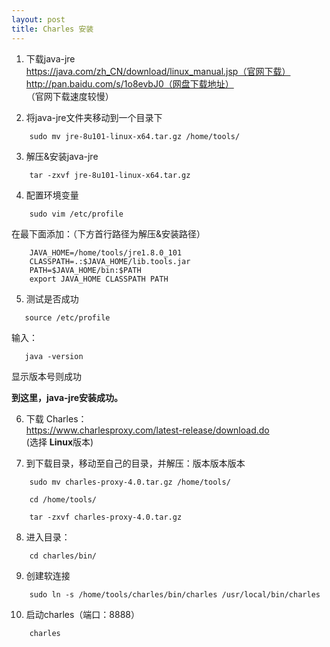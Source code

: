 ```yaml
---
layout: post
title: Charles 安装
---
```


1. 下载java-jre   
https://java.com/zh_CN/download/linux_manual.jsp（官网下载）   
http://pan.baidu.com/s/1o8evbJ0（网盘下载地址）   
（官网下载速度较慢）   

2. 将java-jre文件夹移动到一个目录下   
```
    sudo mv jre-8u101-linux-x64.tar.gz /home/tools/   
```

3. 解压&安装java-jre   
```
    tar -zxvf jre-8u101-linux-x64.tar.gz   
```

4. 配置环境变量   
```
    sudo vim /etc/profile   
```   

   在最下面添加：（下方首行路径为解压&安装路径）   

```
    JAVA_HOME=/home/tools/jre1.8.0_101   
    CLASSPATH=.:$JAVA_HOME/lib.tools.jar   
    PATH=$JAVA_HOME/bin:$PATH   
    export JAVA_HOME CLASSPATH PATH   
```    

5. 测试是否成功   
```
   source /etc/profile   
```
输入：   
```
   java -version   
```
   显示版本号则成功   

   **到这里，java-jre安装成功。**   

6. 下载 Charles：   
https://www.charlesproxy.com/latest-release/download.do   
(选择 **Linux**版本)   

7. 到下载目录，移动至自己的目录，并解压：版本版本版本   
```
    sudo mv charles-proxy-4.0.tar.gz /home/tools/     
```   
```
    cd /home/tools/     
```   
```
    tar -zxvf charles-proxy-4.0.tar.gz    
```

8. 进入目录：   
```
    cd charles/bin/   
```

9. 创建软连接   
```
    sudo ln -s /home/tools/charles/bin/charles /usr/local/bin/charles   
```

10. 启动charles（端口：8888）   
```
    charles   
```
